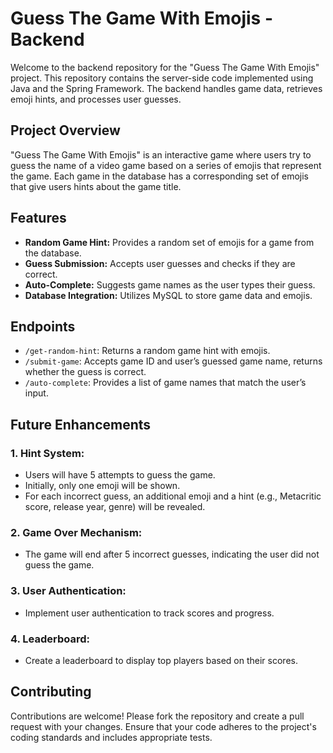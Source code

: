 # Guess The Game With Emojis - Backend
Welcome to the backend repository for the "Guess The Game With Emojis" project. This repository contains the server-side code implemented using Java and the Spring Framework.
The backend handles game data, retrieves emoji hints, and processes user guesses.

## Project Overview
"Guess The Game With Emojis" is an interactive game where users try to guess the name of a video game based on a series of emojis that represent the game. Each game in the database has a corresponding set of emojis that give users hints about the game title.

## Features
- **Random Game Hint:** Provides a random set of emojis for a game from the database.
- **Guess Submission:** Accepts user guesses and checks if they are correct.
- **Auto-Complete:** Suggests game names as the user types their guess.
- **Database Integration:** Utilizes MySQL to store game data and emojis.

## Endpoints
- `/get-random-hint`: Returns a random game hint with emojis.
- `/submit-game`: Accepts game ID and user’s guessed game name, returns whether the guess is correct.
- `/auto-complete`: Provides a list of game names that match the user’s input.

## Future Enhancements
### 1. Hint System:
- Users will have 5 attempts to guess the game.
- Initially, only one emoji will be shown.
- For each incorrect guess, an additional emoji and a hint (e.g., Metacritic score, release year, genre) will be revealed.

### 2. Game Over Mechanism:
- The game will end after 5 incorrect guesses, indicating the user did not guess the game.

### 3. User Authentication:
- Implement user authentication to track scores and progress.

### 4. Leaderboard:
- Create a leaderboard to display top players based on their scores.

## Contributing
Contributions are welcome! Please fork the repository and create a pull request with your changes. Ensure that your code adheres to the project's coding standards and includes appropriate tests.
